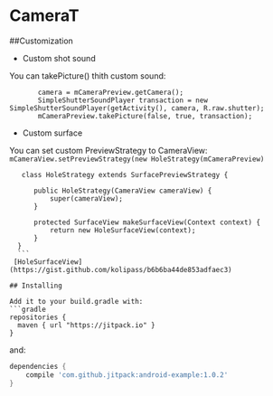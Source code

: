 # CameraT
##Customization
 * Custom shot sound
 
 You can takePicture() thith custom sound:  
 ```
        camera = mCameraPreview.getCamera();
        SimpleShutterSoundPlayer transaction = new SimpleShutterSoundPlayer(getActivity(), camera, R.raw.shutter);
        mCameraPreview.takePicture(false, true, transaction);
```
 * Custom surface
 
 You can set custom PreviewStrategy to CameraView:  ```mCameraView.setPreviewStrategy(new HoleStrategy(mCameraPreview)```
 
  ```
     class HoleStrategy extends SurfacePreviewStrategy {

        public HoleStrategy(CameraView cameraView) {
            super(cameraView);
        }

        protected SurfaceView makeSurfaceView(Context context) {
            return new HoleSurfaceView(context);
        }
    }
    ```
   [HoleSurfaceView](https://gist.github.com/kolipass/b6b6ba44de853adfaec3)
    
## Installing

Add it to your build.gradle with:
```gradle
repositories {
    maven { url "https://jitpack.io" }
}
```
and:

```gradle
dependencies {
    compile 'com.github.jitpack:android-example:1.0.2'
}
```
